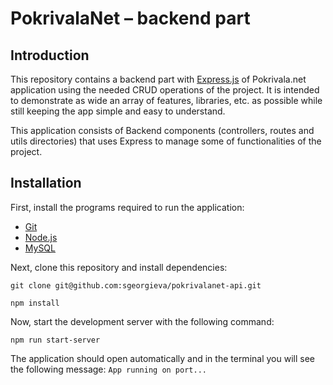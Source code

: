 # PokrivalaNet – backend part

## Introduction
This repository contains a backend part with [Express.js](https://expressjs.com/en/4x/api.html) of Pokrivala.net application using the needed CRUD operations of the project. 
It is intended to demonstrate as wide an array of features, libraries, etc. as possible while still keeping the app simple and easy to understand.
 
 This application consists of Backend components (controllers, routes and utils directories) that uses Express to manage some of functionalities of the project.

## Installation
First, install the programs required to run the application:

- [Git](https://git-scm.com/book/en/v2/Getting-Started-Installing-Git)
- [Node.js](https://nodejs.org/en/download/)
- [MySQL](https://docs.oracle.com/en-us/iaas/mysql-database/doc/getting-started.html)

 Next, clone this repository and install dependencies:

```
git clone git@github.com:sgeorgieva/pokrivalanet-api.git
```

```
npm install
```

Now, start the development server with the following command:

```
npm run start-server
```

The application should open automatically and in the terminal you will see the following message: `App running on port...`
